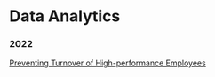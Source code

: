 # Data Analytics

### 2022
[Preventing Turnover of High-performance Employees](https://github.com/martina-torce/data-analytics/tree/main/Preventing%20Turnover%20of%20High-performance%20Employees)
